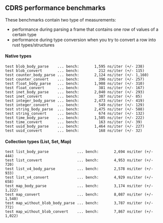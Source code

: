 ## CDRS performance benchmarks

These benchmarks contain two type of measurements:

- performance during parsing a frame that contains one row of values of a
certain type
- performance during type conversion when you try to convert a row into
rust types/structures

#### Native types

```
test blob_body_parse    ... bench:       1,595 ns/iter (+/- 238)
test blob_convert       ... bench:         212 ns/iter (+/- 115)
test counter_body_parse ... bench:       2,124 ns/iter (+/- 1,160)
test counter_convert    ... bench:         396 ns/iter (+/- 257)
test float_body_parse   ... bench:       1,908 ns/iter (+/- 310)
test float_convert      ... bench:         381 ns/iter (+/- 167)
test inet_body_parse    ... bench:       2,040 ns/iter (+/- 293)
test inet_convert       ... bench:         387 ns/iter (+/- 85)
test integer_body_parse ... bench:       2,473 ns/iter (+/- 419)
test integer_convert    ... bench:         549 ns/iter (+/- 129)
test string_body_parse  ... bench:       2,475 ns/iter (+/- 588)
test string_convert     ... bench:         674 ns/iter (+/- 132)
test time_body_parse    ... bench:       1,505 ns/iter (+/- 222)
test time_convert       ... bench:         163 ns/iter (+/- 39)
test uuid_body_parse    ... bench:       1,464 ns/iter (+/- 227)
test uuid_convert       ... bench:         168 ns/iter (+/- 32)
```

#### Collection types (List, Set, Map)

```
test list_body_parse             ... bench:       2,694 ns/iter (+/- 444)
test list_convert                ... bench:       4,953 ns/iter (+/- 720)
test list_v4_body_parse          ... bench:       2,578 ns/iter (+/- 933)
test list_v4_convert             ... bench:       4,929 ns/iter (+/- 658)
test map_body_parse              ... bench:       3,174 ns/iter (+/- 1,222)
test map_convert                 ... bench:       8,087 ns/iter (+/- 1,540)
test map_without_blob_body_parse ... bench:       3,787 ns/iter (+/- 772)
test map_without_blob_convert    ... bench:       7,867 ns/iter (+/- 1,022)
```
